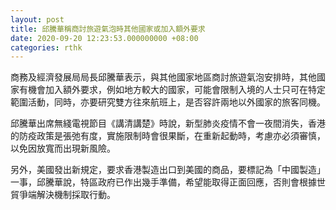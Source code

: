 ```yaml
---
layout: post
title: 邱騰華稱商討旅遊氣泡時其他國家或加入額外要求
date: 2020-09-20 12:23:53.000000000 +08:00
categories: rthk
---
```


商務及經濟發展局局長邱騰華表示，與其他國家地區商討旅遊氣泡安排時，其他國家有機會加入額外要求，例如地方較大的國家，可能會限制入境的人士只可在特定範圍活動，同時，亦要研究雙方往來航班上，是否容許兩地以外國家的旅客同機。

邱騰華出席無綫電視節目《講清講楚》時說，新型肺炎疫情不會一夜間消失，香港的防疫政策是張弛有度，實施限制時會很果斷，在重新起動時，考慮亦必須審慎，以免因放寬而出現新風險。

另外，美國發出新規定，要求香港製造出口到美國的商品，要標記為「中國製造」一事，邱騰華說，特區政府已作出幾手準備，希望能取得正面回應，否則會根據世貿爭端解決機制採取行動。
